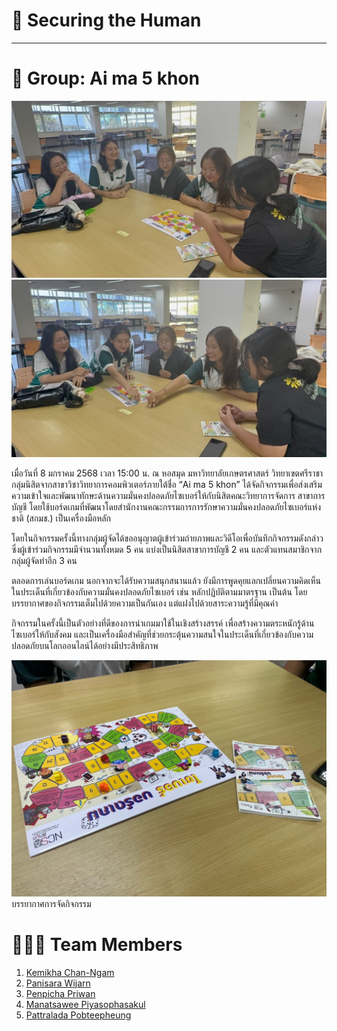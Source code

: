 # 🔐 Securing the Human

---

# 🌷 Group: Ai ma 5 khon

![b1](img/b1.jpeg)
![b2](img/b2.jpeg)

เมื่อวันที่ 8 มกราคม 2568 เวลา 15:00 น. ณ หอสมุด มหาวิทยาลัยเกษตรศาสตร์ วิทยาเขตศรีราชา กลุ่มนิสิตจากสาขาวิชาวิทยาการคอมพิวเตอร์ภายใต้ชื่อ “Ai ma 5 khon” ได้จัดกิจกรรมเพื่อส่งเสริมความเข้าใจและพัฒนาทักษะด้านความมั่นคงปลอดภัยไซเบอร์ให้กับนิสิตคณะวิทยาการจัดการ สาขาการบัญชี โดยใช้บอร์ดเกมที่พัฒนาโดยสำนักงานคณะกรรมการการรักษาความมั่นคงปลอดภัยไซเบอร์แห่งชาติ (สกมช.) เป็นเครื่องมือหลัก

โดยในกิจกรรมครั้งนี้ทางกลุ่มผู้จัดได้ขออนุญาตผู้เข้าร่วมถ่ายภาพและวิดีโอเพื่อบันทึกกิจกรรมดังกล่าว ซึ่งผู้เข้าร่วมกิจกรรมมีจำนวนทั้งหมด 5 คน แบ่งเป็นนิสิตสาขาการบัญชี 2 คน และตัวแทนสมาชิกจากกลุ่มผู้จัดทำอีก 3 คน

ตลอดการเล่นบอร์ดเกม นอกจากจะได้รับความสนุกสนานแล้ว ยังมีการพูดคุยแลกเปลี่ยนความคิดเห็นในประเด็นที่เกี่ยวข้องกับความมั่นคงปลอดภัยไซเบอร์ เช่น หลักปฏิบัติตามมาตรฐาน  เป็นต้น โดยบรรยากาศของกิจกรรมเต็มไปด้วยความเป็นกันเอง แต่แฝงไปด้วยสาระความรู้ที่มีคุณค่า

กิจกรรมในครั้งนี้เป็นตัวอย่างที่ดีของการนำเกมมาใช้ในเชิงสร้างสรรค์ เพื่อสร้างความตระหนักรู้ด้านไซเบอร์ให้กับสังคม และเป็นเครื่องมือสำคัญที่ช่วยกระตุ้นความสนใจในประเด็นที่เกี่ยวข้องกับความปลอดภัยบนโลกออนไลน์ได้อย่างมีประสิทธิภาพ

[![Video](img/b-vid.jpeg)](https://youtu.be/OH6IMZBZ1ts?si=l8JJBF_5PIzDQtNI)
บรรยากาศการจัดกิจกรรม

# 🙋🏻‍♀️ Team Members

1. [Kemikha Chan-Ngam](https://kemikha01.github.io/boardgame)
2. [Panisara Wijarn](https://6530200274.github.io/boardgame)
3. [Penpicha Priwan](https://penpicha31.github.io/boardgame)
4. [Manatsawee Piyasophasakul](https://manatsawee-pi.github.io/boardgame)
5. [Pattralada Pobteepheung](https://skyandz.github.io/boardgame)
